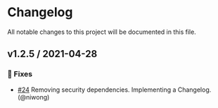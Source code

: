 # Changelog

All notable changes to this project will be documented in this file.

## v1.2.5 / 2021-04-28

### 🐛 Fixes

- [#24](https://github.com/Paubox/paubox-node/pull/24) Removing security dependencies. Implementing a Changelog. (@niwong)

